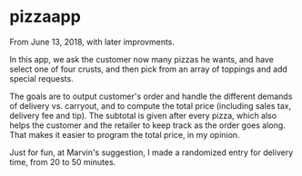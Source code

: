 # pizzaapp
From June 13, 2018, with later improvments.

In this app, we ask the customer now many pizzas he wants, and have select one of four crusts, and then pick from an array of toppings and add special requests.

The goals are to output customer's order and handle the different demands of delivery vs. carryout, and to compute the total price (including sales tax, delivery fee and tip). The subtotal is given after every pizza, which also helps the customer and the retailer to keep track as the order goes along. That makes it easier to program the total price, in my opinion.

Just for fun, at Marvin's suggestion, I made a randomized entry for delivery time, from 20 to 50 minutes.

